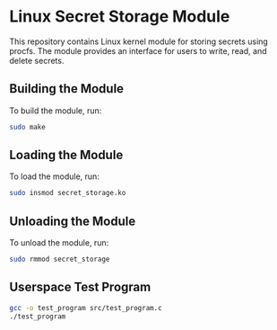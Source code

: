 # Linux Secret Storage Module

This repository contains Linux kernel module for storing secrets using procfs. The module provides an interface for users to write, read, and delete secrets.

## Building the Module

To build the module, run:

```sh
sudo make
```

## Loading the Module
To load the module, run:

```sh
sudo insmod secret_storage.ko
```

## Unloading the Module
To unload the module, run:
```sh
sudo rmmod secret_storage
```

## Userspace Test Program
```sh
gcc -o test_program src/test_program.c
./test_program
```

